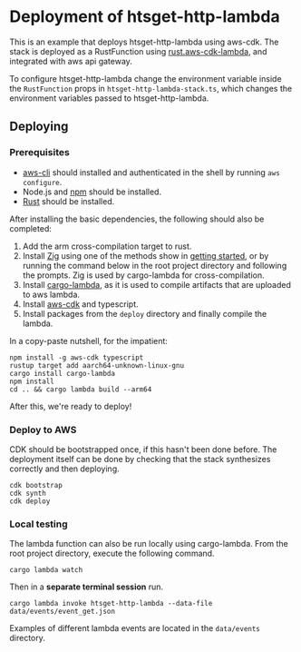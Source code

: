 # Deployment of htsget-http-lambda

This is an example that deploys htsget-http-lambda using aws-cdk. The stack is deployed as a RustFunction
using [rust.aws-cdk-lambda](https://www.npmjs.com/package/rust.aws-cdk-lambda), and integrated with aws
api gateway.

To configure htsget-http-lambda change the environment variable inside the `RustFunction` props in `htsget-http-lambda-stack.ts`, 
which changes the environment variables passed to htsget-http-lambda.

## Deploying

### Prerequisites

* [aws-cli](https://docs.aws.amazon.com/cli/latest/userguide/getting-started-install.html) should installed and authenticated in the shell by running `aws configure`.
* Node.js and [npm](https://docs.npmjs.com/downloading-and-installing-node-js-and-npm) should be installed.
* [Rust](https://www.rust-lang.org/tools/install) should be installed.

After installing the basic dependencies, the following should also be completed:

1. Add the arm cross-compilation target to rust.
3. Install [Zig](https://ziglang.org/) using one of the methods show in [getting started](https://ziglang.org/learn/getting-started/), or by running the command below in the root project directory and following the prompts. Zig is used by cargo-lambda for cross-compilation.
2. Install [cargo-lambda](https://github.com/cargo-lambda/cargo-lambda), as it is used to compile artifacts that are uploaded to aws lambda.
4. Install [aws-cdk](https://docs.aws.amazon.com/cdk/v2/guide/getting_started.html) and typescript.
4. Install packages from the `deploy` directory and finally compile the lambda.

In a copy-paste nutshell, for the impatient:

```console
npm install -g aws-cdk typescript
rustup target add aarch64-unknown-linux-gnu
cargo install cargo-lambda
npm install
cd .. && cargo lambda build --arm64
```

After this, we're ready to deploy!

### Deploy to AWS

CDK should be bootstrapped once, if this hasn't been done before. The deployment itself can be done by checking that the stack synthesizes correctly and then deploying.

```console
cdk bootstrap
cdk synth
cdk deploy
```

### Local testing

The lambda function can also be run locally using cargo-lambda. From the root project directory, execute the following command.
```console
cargo lambda watch
```

Then in a **separate terminal session** run.
```console
cargo lambda invoke htsget-http-lambda --data-file data/events/event_get.json
```

Examples of different lambda events are located in the `data/events` directory.
